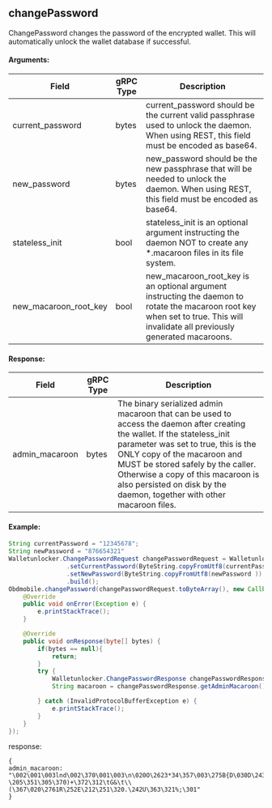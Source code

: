 ## changePassword

ChangePassword changes the password of the encrypted wallet. This will automatically unlock the wallet database if successful.

#### Arguments:
| Field		   |	gRPC Type		|	   Description  |
| -------- 	 |	---------   |    ---------    |  
| current_password	     |	bytes		  |current_password should be the current valid passphrase used to unlock the daemon. When using REST, this field must be encoded as base64.|
| new_password	     |	bytes		  |new_password should be the new passphrase that will be needed to unlock the daemon. When using REST, this field must be encoded as base64.|
| stateless_init	     |	bool		  |stateless_init is an optional argument instructing the daemon NOT to create any *.macaroon files in its file system.|
| new_macaroon_root_key	     |	bool		  |new_macaroon_root_key is an optional argument instructing the daemon to rotate the macaroon root key when set to true. This will invalidate all previously generated macaroons.|

#### Response:
| Field		         |	gRPC Type		|	   Description  |
| -------- 	       |	---------   |    ---------    |  
| admin_macaroon|	bytes	    |The binary serialized admin macaroon that can be used to access the daemon after creating the wallet. If the stateless_init parameter was set to true, this is the ONLY copy of the macaroon and MUST be stored safely by the caller. Otherwise a copy of this macaroon is also persisted on disk by the daemon, together with other macaroon files.|

#### Example:

<!--
java code example
-->

```java
String currentPassword = "12345678";
String newPassword = "876654321"
Walletunlocker.ChangePasswordRequest changePasswordRequest = Walletunlocker.ChangePasswordRequest.newBuilder()
                .setCurrentPassword(ByteString.copyFromUtf8(currentPassword ))
                .setNewPassword(ByteString.copyFromUtf8(newPassword ))
                .build();
Obdmobile.changePassword(changePasswordRequest.toByteArray(), new Callback() {
    @Override
    public void onError(Exception e) {
        e.printStackTrace();
    }

    @Override
    public void onResponse(byte[] bytes) {
        if(bytes == null){
            return;
        }
        try {
            Walletunlocker.ChangePasswordResponse changePasswordResponse = Walletunlocker.ChangePasswordResponse.parseFrom(bytes);
            String macaroon = changePasswordResponse.getAdminMacaroon().toString();

        } catch (InvalidProtocolBufferException e) {
            e.printStackTrace();
        }
    }
});
```

<!--
下面放例子的返回结果 
-->
response:
```
{
admin_macaroon: "\002\001\003lnd\002\370\001\003\n\020O\2623*34\357\003\275B{D\030D\243\321\022\0010\032\026\n\aaddress\022\004read\022\005write\032\023\n\004info\022\004read\022\005write\032\027\n\binvoices\022\004read\022\005write\032!\n\bmacaroon\022\bgenerate\022\004read\022\005write\032\026\n\amessage\022\004read\022\005write\032\027\n\boffchain\022\004read\022\005write\032\026\n\aonchain\022\004read\022\005write\032\024\n\005peers\022\004read\022\005write\032\030\n\006signer\022\bgenerate\022\004read\000\000\006 \205\351\305\370)+\372\312\tG&\t\\(\367\020\2761R\252E\212\251\320.\242U\363\321%;\301"
}
```


